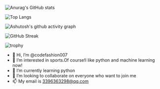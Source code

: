 ![Anurag's GitHub stats](https://github-readme-stats.vercel.app/api?username=codefashion007)

![Top Langs](https://github-readme-stats.vercel.app/api/top-langs/?username=codefashion007)

![Ashutosh's github activity graph](https://github-readme-activity-graph.vercel.app/graph?username=codefashion007)

![GitHub Streak](https://streak-stats.demolab.com/?user=codefashion007)


![trophy](https://github-profile-trophy.vercel.app/?username=codefashion007)

- 👋 Hi, I’m @codefashion007
- 👀 I’m interested in sports.Of course!I like python and machine learning now!
- 🌱 I’m currently learning python
- 💞️ I’m looking to collaborate on everyone who want to join me
- 📫 My email is 3396363298@qq.com

<!---
codefashion007/codefashion007 is a ✨ special ✨ repository because its `README.md` (this file) appears on your GitHub profile.
You can click the Preview link to take a look at your changes.
--->
